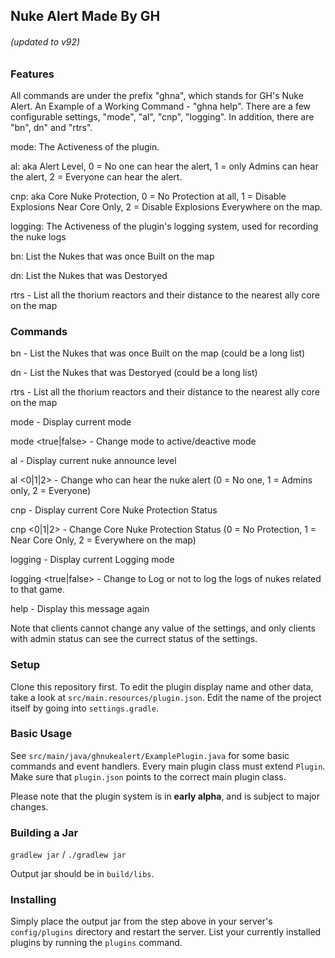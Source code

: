 ## Nuke Alert Made By GH

###### (updated to v92)
### Features

All commands are under the prefix "ghna", which stands for GH's Nuke Alert. An Example of a Working Command - "ghna help". There are a few configurable settings, "mode", "al", "cnp", "logging". In addition, there are "bn", dn" and "rtrs".

mode: The Activeness of the plugin.

al: aka Alert Level, 0 = No one can hear the alert, 1 = only Admins can hear the alert, 2 = Everyone can hear the alert.

cnp: aka Core Nuke Protection, 0 = No Protection at all, 1 = Disable Explosions Near Core Only, 2 = Disable Explosions Everywhere on the map.

logging: The Activeness of the plugin's logging system, used for recording the nuke logs

bn: List the Nukes that was once Built on the map

dn: List the Nukes that was Destoryed

rtrs - List all the thorium reactors and their distance to the nearest ally core on the map

### Commands

  bn - List the Nukes that was once Built on the map (could be a long list)
  
  dn - List the Nukes that was Destoryed (could be a long list)
  
  rtrs - List all the thorium reactors and their distance to the nearest ally core on the map

  mode - Display current mode
  
  mode <true|false> - Change mode to active/deactive mode 
  
  al - Display current nuke announce level
  
  al <0|1|2> - Change who can hear the nuke alert (0 = No one, 1 = Admins only, 2 = Everyone)
  
  cnp - Display current Core Nuke Protection Status
  
  cnp <0|1|2> - Change Core Nuke Protection Status (0 = No Protection, 1 = Near Core Only, 2 = Everywhere on the map)
  
  logging - Display current Logging mode
  
  logging <true|false> - Change to Log or not to log the logs of nukes related to that game. 
  
  help - Display this message again

Note that clients cannot change any value of the settings, and only clients with admin status can see the currect status of the settings.

### Setup

Clone this repository first.
To edit the plugin display name and other data, take a look at `src/main.resources/plugin.json`.
Edit the name of the project itself by going into `settings.gradle`.

### Basic Usage

See `src/main/java/ghnukealert/ExamplePlugin.java` for some basic commands and event handlers.
Every main plugin class must extend `Plugin`. Make sure that `plugin.json` points to the correct main plugin class.

Please note that the plugin system is in **early alpha**, and is subject to major changes.

### Building a Jar

`gradlew jar` / `./gradlew jar`

Output jar should be in `build/libs`.


### Installing

Simply place the output jar from the step above in your server's `config/plugins` directory and restart the server.
List your currently installed plugins by running the `plugins` command.

